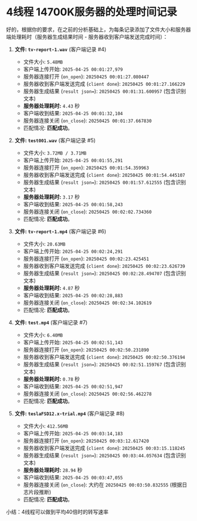 
# 4线程 14700K服务器的处理时间记录
好的，根据你的要求，在之前的分析基础上，为每条记录添加了文件大小和服务器端处理耗时（服务器生成结果时间 - 服务器收到客户端发送完成时间）：

1.  **文件: `tv-report-1.wav`** (客户端记录 #4)
    *   文件大小: `5.48MB`
    *   客户端上传开始: `2025-04-25 00:01:27,979`
    *   服务器连接打开 (`on_open`): `20250425 00:01:27.080447`
    *   服务器收到客户端发送完成 (`client done`): `20250425 00:01:27.166229`
    *   服务器生成结果 (`result json=`): `20250425 00:01:31.600957` (包含识别文本)
    *   **服务器处理耗时:** `4.43` 秒
    *   客户端收到结果: `2025-04-25 00:01:32,104`
    *   服务器连接关闭 (`on_close`): `20250425 00:01:37.667830`
    *   匹配情况: **匹配成功**。

2.  **文件: `test001.wav`** (客户端记录 #5)
    *   文件大小: `3.72MB / 3.71MB`
    *   客户端上传开始: `2025-04-25 00:01:55,291`
    *   服务器连接打开 (`on_open`): `20250425 00:01:54.359963`
    *   服务器收到客户端发送完成 (`client done`): `20250425 00:01:54.445107`
    *   服务器生成结果 (`result json=`): `20250425 00:01:57.612555` (包含识别文本)
    *   **服务器处理耗时:** `3.17` 秒
    *   客户端收到结果: `2025-04-25 00:01:58,243`
    *   服务器连接关闭 (`on_close`): `20250425 00:02:02.734360`
    *   匹配情况: **匹配成功**。

3.  **文件: `tv-report-1.mp4`** (客户端记录 #6)
    *   文件大小: `20.63MB`
    *   客户端上传开始: `2025-04-25 00:02:24,291`
    *   服务器连接打开 (`on_open`): `20250425 00:02:23.425451`
    *   服务器收到客户端发送完成 (`client done`): `20250425 00:02:23.626739`
    *   服务器生成结果 (`result json=`): `20250425 00:02:28.494707` (包含识别文本)
    *   **服务器处理耗时:** `4.87` 秒
    *   客户端收到结果: `2025-04-25 00:02:28,883`
    *   服务器连接关闭 (`on_close`): `20250425 00:02:34.102619`
    *   匹配情况: **匹配成功**。

4.  **文件: `test.mp4`** (客户端记录 #7)
    *   文件大小: `6.40MB`
    *   客户端上传开始: `2025-04-25 00:02:51,143`
    *   服务器连接打开 (`on_open`): `20250425 00:02:50.231890`
    *   服务器收到客户端发送完成 (`client done`): `20250425 00:02:50.376194`
    *   服务器生成结果 (`result json=`): `20250425 00:02:51.159767` (包含识别文本)
    *   **服务器处理耗时:** `0.78` 秒
    *   客户端收到结果: `2025-04-25 00:02:51,947`
    *   服务器连接关闭 (`on_close`): `20250425 00:02:56.462278`
    *   匹配情况: **匹配成功**。

5.  **文件: `teslaFSD12.x-trial.mp4`** (客户端记录 #8)
    *   文件大小: `412.56MB`
    *   客户端上传开始: `2025-04-25 00:03:14,183`
    *   服务器连接打开 (`on_open`): `20250425 00:03:12.617420`
    *   服务器收到客户端发送完成 (`client done`): `20250425 00:03:15.118245`
    *   服务器生成结果 (`result json=`): `20250425 00:03:44.057634` (包含识别文本)
    *   **服务器处理耗时:** `28.94` 秒
    *   客户端收到结果: `2025-04-25 00:03:47,055`
    *   服务器连接关闭 (`on_close`): 大约在 `20250425 00:03:50.832555` (根据日志片段推断)
    *   匹配情况: **匹配成功**。


小结：4线程可以做到平均40倍时的转写速率


